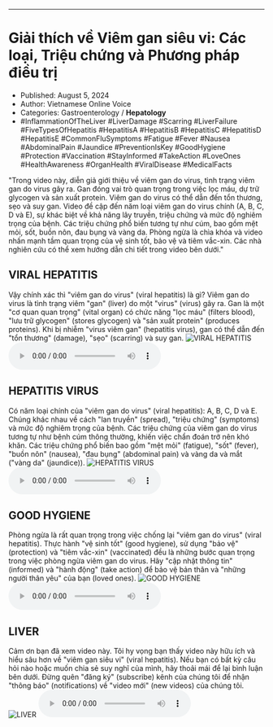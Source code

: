 
---

# Giải thích về Viêm gan siêu vi: Các loại, Triệu chứng và Phương pháp điều trị

- Published: August 5, 2024
- Author: Vietnamese Online Voice
- Categories: Gastroenterology / **Hepatology**
- #InflammationOfTheLiver #LiverDamage #Scarring #LiverFailure #FiveTypesOfHepatitis #HepatitisA #HepatitisB #HepatitisC #HepatitisD #HepatitisE #CommonFluSymptoms #Fatigue #Fever #Nausea #AbdominalPain #Jaundice #PreventionIsKey #GoodHygiene #Protection #Vaccination #StayInformed #TakeAction #LoveOnes #HealthAwareness #OrganHealth #ViralDisease #MedicalFacts

"Trong video này, diễn giả giới thiệu về viêm gan do virus, tình trạng viêm gan do virus gây ra. Gan đóng vai trò quan trọng trong việc lọc máu, dự trữ glycogen và sản xuất protein. Viêm gan do virus có thể dẫn đến tổn thương, sẹo và suy gan. Video đề cập đến năm loại viêm gan do virus chính (A, B, C, D và E), sự khác biệt về khả năng lây truyền, triệu chứng và mức độ nghiêm trọng của bệnh. Các triệu chứng phổ biến tương tự như cúm, bao gồm mệt mỏi, sốt, buồn nôn, đau bụng và vàng da. Phòng ngừa là chìa khóa và video nhấn mạnh tầm quan trọng của vệ sinh tốt, bảo vệ và tiêm vắc-xin. Các nhà nghiên cứu có thể xem hướng dẫn chi tiết trong video bên dưới."


## VIRAL HEPATITIS

Vậy chính xác thì "viêm gan do virus" (viral hepatitis) là gì? Viêm gan do virus là tình trạng viêm "gan" (liver) do một "virus" (virus) gây ra. Gan là một "cơ quan quan trọng" (vital organ) có chức năng "lọc máu" (filters blood), "lưu trữ glycogen" (stores glycogen) và "sản xuất protein" (produces proteins). Khi bị nhiễm "virus viêm gan" (hepatitis virus), gan có thể dẫn đến "tổn thương" (damage), "sẹo" (scarring) và suy gan.
![VIRAL HEPATITIS](https://http-archiver-apis-production-80.schnworks.com/storage/images/transitions/2024-08-05/transition-25606796274-Montserrat-Bold-880E4F.jpg)
<audio controls>
    <source src="https://http-archiver-apis-production-80.schnworks.com/storage/storage/audio/file-24055652439.mp3" type="audio/mpeg">
</audio>



## HEPATITIS VIRUS

Có năm loại chính của "viêm gan do virus" (viral hepatitis): A, B, C, D và E. Chúng khác nhau về cách "lan truyền" (spread), "triệu chứng" (symptoms) và mức độ nghiêm trọng của bệnh. Các triệu chứng của viêm gan do virus tương tự như bệnh cúm thông thường, khiến việc chẩn đoán trở nên khó khăn. Các triệu chứng phổ biến bao gồm "mệt mỏi" (fatigue), "sốt" (fever), "buồn nôn" (nausea), "đau bụng" (abdominal pain) và vàng da và mắt ("vàng da" (jaundice)).
![HEPATITIS VIRUS](https://http-archiver-apis-production-80.schnworks.com/storage/images/transitions/2024-08-05/transition--3002020672-Montserrat-SemiBold-512DA8.jpg)
<audio controls>
    <source src="https://http-archiver-apis-production-80.schnworks.com/storage/storage/audio/file-13376309354.mp3" type="audio/mpeg">
</audio>



## GOOD HYGIENE

Phòng ngừa là rất quan trọng trong việc chống lại "viêm gan do virus" (viral hepatitis). Thực hành "vệ sinh tốt" (good hygiene), sử dụng "bảo vệ" (protection) và "tiêm vắc-xin" (vaccinated) đều là những bước quan trọng trong việc phòng ngừa viêm gan do virus. Hãy "cập nhật thông tin" (informed) và "hành động" (take action) để bảo vệ bản thân và "những người thân yêu" của bạn (loved ones).
![GOOD HYGIENE](https://http-archiver-apis-production-80.schnworks.com/storage/images/transitions/2024-08-05/transition-14604099379-Montserrat-SemiBold-4A148C.jpg)
<audio controls>
    <source src="https://http-archiver-apis-production-80.schnworks.com/storage/storage/audio/file-9257583612.mp3" type="audio/mpeg">
</audio>



## LIVER

Cảm ơn bạn đã xem video này. Tôi hy vọng bạn thấy video này hữu ích và hiểu sâu hơn về "viêm gan siêu vi" (viral hepatitis). Nếu bạn có bất kỳ câu hỏi nào hoặc muốn chia sẻ suy nghĩ của mình, hãy thoải mái để lại bình luận bên dưới. Đừng quên "đăng ký" (subscribe) kênh của chúng tôi để nhận "thông báo" (notifications) về "video mới" (new videos) của chúng tôi.
![LIVER](https://http-archiver-apis-production-80.schnworks.com/storage/images/transitions/2024-08-05/transition-36289305838-Montserrat-Regular-673AB7.jpg)
<audio controls>
    <source src="https://http-archiver-apis-production-80.schnworks.com/storage/storage/audio/file-38710088316.mp3" type="audio/mpeg">
</audio>

